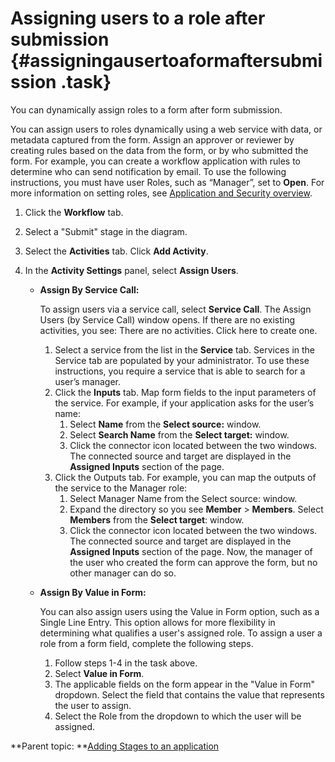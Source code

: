 # Assigning users to a role after submission {#assigningausertoaformaftersubmission .task}

You can dynamically assign roles to a form after form submission.

You can assign users to roles dynamically using a web service with data, or metadata captured from the form. Assign an approver or reviewer by creating rules based on the data from the form, or by who submitted the form. For example, you can create a workflow application with rules to determine who can send notification by email. To use the following instructions, you must have user Roles, such as “Manager”, set to **Open**. For more information on setting roles, see [Application and Security overview](se_security_toc.md).

1.  Click the **Workflow** tab.

2.  Select a "Submit" stage in the diagram.

3.  Select the **Activities** tab. Click **Add Activity**.

4.  In the **Activity Settings** panel, select **Assign Users**.

    -   **Assign By Service Call:**

        To assign users via a service call, select **Service Call**. The Assign Users \(by Service Call\) window opens. If there are no existing activities, you see: There are no activities. Click here to create one.

        1.  Select a service from the list in the **Service** tab. Services in the Service tab are populated by your administrator. To use these instructions, you require a service that is able to search for a user’s manager.
        2.  Click the **Inputs** tab. Map form fields to the input parameters of the service. For example, if your application asks for the user’s name:
            1.  Select **Name** from the **Select source:** window.
            2.  Select **Search Name** from the **Select target:** window.
            3.  Click the connector icon located between the two windows. The connected source and target are displayed in the **Assigned Inputs** section of the page.
        3.  Click the Outputs tab. For example, you can map the outputs of the service to the Manager role:
            1.  Select Manager Name from the Select source: window.
            2.  Expand the directory so you see **Member** \> **Members**. Select **Members** from the **Select target**: window.
            3.  Click the connector icon located between the two windows.
        The connected source and target are displayed in the **Assigned Inputs** section of the page. Now, the manager of the user who created the form can approve the form, but no other manager can do so.

    -   **Assign By Value in Form:**

        You can also assign users using the Value in Form option, such as a Single Line Entry. This option allows for more flexibility in determining what qualifies a user's assigned role. To assign a user a role from a form field, complete the following steps.

        1.  Follow steps 1-4 in the task above.
        2.  Select **Value in Form**.
        3.  The applicable fields on the form appear in the "Value in Form" dropdown. Select the field that contains the value that represents the user to assign.
        4.  Select the Role from the dropdown to which the user will be assigned.

**Parent topic: **[Adding Stages to an application](sub_adding_stages_toc.md)

